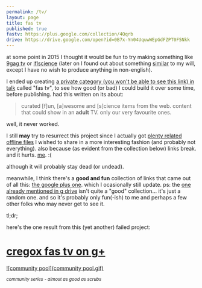 ```yaml
---
permalink: /tv/
layout: page
title: fas tv
published: true
fastv: https://plus.google.com/collection/4Qqrb
drive: https://drive.google.com/open?id=0B7x-Yn04UquwWEpGdFZPT0F5Nkk
---
```


at some point in 2015 I thought it would be fun to try making something like [9gag tv](http://9gag.com/tv) or [iflscience](http://www.iflscience.com/team/elise-andrew/) (later on I found out about something [similar](https://www.patreon.com/lolhehehe) to my will, except I have no wish to produce anything in non-english).

I ended up creating [a private category (you won't be able to see this link) in talk](https://talk.cregox.net/c/fas-tv) called "fas tv", to see how good (or bad) I could build it over some time, before publishing. had this written on its about:

> curated [f]un, [a]wesome and [s]cience items from the web. content that could show in an **adult** TV. only our very favourite ones.

well, it never worked.

I still **may** try to resurrect this project since I actually got [plenty related offline files]({{page.drive}}) I wished to share in a more interesting fashion (and probably not everything). also because (as evident from the collection below) links break. and it hurts. [me](/backup). :(

although it will probably stay dead (or undead).

meanwhile, I think there's a **good and fun** collection of links that came out of all this: [the google plus one]({{page.fastv}}). which I ocasionally still update. ps: the [one already mentioned in g drive]({{page.drive}}) isn't quite a "good" collection... it's just a random one. and so it's probably only fun(-ish) to me and perhaps a few other folks who may never get to see it.

tl;dr;

here's the one result from this (yet another) failed project:

# [cregox fas tv on g+]({{page.fastv}})

[![community pool](community pool.gif)]({{page.fastv}})

<small>_community series - almost as good as scrubs_</small>
